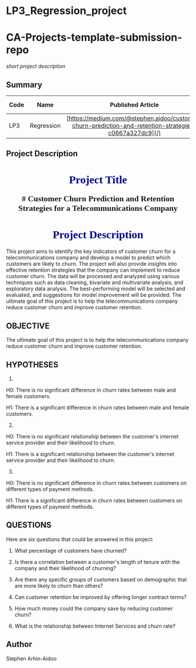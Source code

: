 # LP3_Regression_project
# CA-Projects-template-submission-repo
*short project description*

## Summary
| Code      | Name        | Published Article |  Deployed App |
|-----------|-------------|:-------------:|------:|
| LP3 | Regression |  [https://medium.com/@stephen.aidoo/customer-churn-prediction-and-retention-strategies-c0667a327dc9](/) | [](/) |

## Project Description
<H1 style="text-align: center;font-size:30px ; font-family: 'Times New Roman'; color:#00008B"> Project Title</H1>
<p style="text-align: center;font-size:22px ;font-weight: bold ; font-family: 'Times New Roman'"> # Customer Churn Prediction and Retention Strategies for a Telecommunications Company
</p>
<H1 style="text-align: center;font-size:30px ; font-family: 'Times New Roman'; color: #00008B"> Project Description</H1>This project aims to identify the key indicators of customer churn for a telecommunications company and develop a model to predict which customers are likely to churn. The project will also provide insights into effective retention strategies that the company can implement to reduce customer churn. The data will be processed and analyzed using various techniques such as data cleaning, bivariate and multivariate analysis, and exploratory data analysis. The best-performing model will be selected and evaluated, and suggestions for model improvement will be provided. The ultimate goal of this project is to help the telecommunications company reduce customer churn and improve customer retention.


## OBJECTIVE

The ultimate goal of this project is to help the telecommunications company reduce customer churn and improve customer retention.


## HYPOTHESES

1.
H0: There is no significant difference in churn rates between male and female customers.

H1: There is a significant difference in churn rates between male and female customers.

2.
H0: There is no significant relationship between the customer's internet service provider and their likelihood to churn.

H1: There is a significant relationship between the customer's internet service provider and their likelihood to churn.

3.
H0: There is no significant difference in churn rates between customers on different types of payment methods.

H1: There is a significant difference in churn rates between customers on different types of payment methods.


## QUESTIONS

Here are six questions that could be answered in this project:

1. What percentage of customers have churned?

2. Is there a correlation between a customer's length of tenure with the company and their likelihood of churning?

3. Are there any specific groups of customers based on demographic that are more likely to churn than others?

4. Can customer retention be improved by offering longer contract terms?

5. How much money could the company save by reducing customer churn?

6. What is the relationship between Internet Services and churn rate?


## Author
Stephen Arhin-Aidoo
